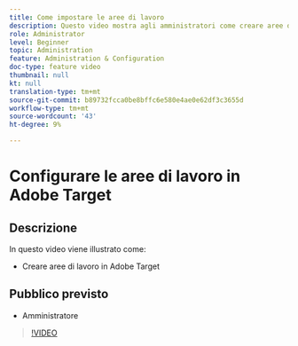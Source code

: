 ```yaml
---
title: Come impostare le aree di lavoro
description: Questo video mostra agli amministratori come creare aree di lavoro in Adobe Target.
role: Administrator
level: Beginner
topic: Administration
feature: Administration & Configuration
doc-type: feature video
thumbnail: null
kt: null
translation-type: tm+mt
source-git-commit: b89732fcca0be8bffc6e580e4ae0e62df3c3655d
workflow-type: tm+mt
source-wordcount: '43'
ht-degree: 9%

---
```



# Configurare le aree di lavoro in Adobe Target

## Descrizione

In questo video viene illustrato come:

* Creare aree di lavoro in Adobe Target

## Pubblico previsto

* Amministratore

>[!VIDEO](https://video.tv.adobe.com/v/19463/?quality=12)